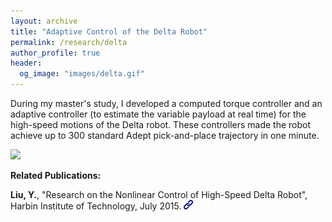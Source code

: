 ```yaml
---
layout: archive
title: "Adaptive Control of the Delta Robot"
permalink: /research/delta
author_profile: true
header:
  og_image: "images/delta.gif"
---
```


During my master's study, I developed a computed torque controller and an adaptive controller (to estimate the variable payload at real time) for the high-speed motions of the Delta robot. These controllers made the robot achieve up to 300 standard Adept pick-and-place trajectory in one minute.

<p float="left">
  <img style="height:300px;" src="/images/delta.gif"/>
</p>

**Related Publications:**

**Liu, Y.**, "Research on the Nonlinear Control of High-Speed Delta Robot", Harbin Institute of Technology, July 2015.  [<img style="height:15px;" src="/images/link.png"/>](https://cdmd.cnki.com.cn/Article/CDMD-10213-1015980772.htm)
